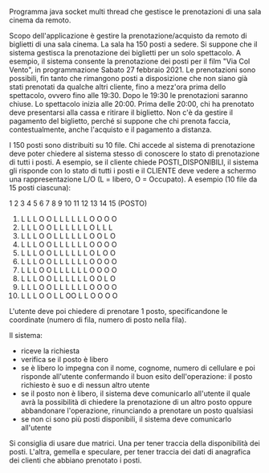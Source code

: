 Programma java socket multi thread che gestisce le prenotazioni di una sala cinema da remoto.

Scopo dell'applicazione è gestire la prenotazione/acquisto da remoto di biglietti di una sala cinema.
La sala ha 150 posti a sedere.
Si suppone che il sistema gestisca la prenotazione dei biglietti per un solo spettacolo. A esempio, il sistema consente la prenotazione dei posti per il film "Via Col Vento", in programmazione Sabato 27 febbraio 2021.
Le prenotazioni sono possibili, fin tanto che rimangono posti a disposizione che non siano già stati prenotati da qualche altri cliente, fino a mezz'ora prima dello spettacolo, ovvero fino alle 19:30. Dopo le 19:30 le prenotazioni saranno chiuse.
Lo spettacolo inizia alle 20:00. Prima delle 20:00, chi ha prenotato deve presentarsi alla cassa e ritirare il biglietto. Non c'è da gestire il pagamento del biglietto, perché si suppone che chi prenota faccia, contestualmente, anche l'acquisto e il pagamento a distanza.

I 150 posti sono distribuiti su 10 file. Chi accede al sistema di prenotazione deve poter chiedere al sistema stesso di conoscere lo stato di prenotazione di tutti i posti.
A esempio, se il cliente chiede POSTI_DISPONIBILI, il sistema gli risponde con lo stato di tutti i posti e il CLIENTE deve vedere a schermo una rappresentazione L/O (L = libero, O = Occupato). A esempio (10 file da 15 posti ciascuna):

1 2 3 4 5 6 7 8 9 10 11 12 13 14 15 (POSTO)
01) L L L O O L L L L L L O O O O
02) L L L O O L L L L L L O L L L
03) L L L O O L L L L L L O O L O
04) L L L O O L L L L L L O O O O
05) L L L O O L L L L L L O L O O
06) L L L O O L L L L L L O O O O
07) L L L O O L L L L L L O O O O
08) L L L O O L L L L L L O O L O
09) L L L O O L L L L L L O O O O
10) L L L O O L L OO L L O O O O

L'utente deve poi chiedere di prenotare 1 posto, specificandone le coordinate (numero di fila, numero di posto nella fila).

Il sistema:
- riceve la richiesta
- verifica se il posto è libero
- se è libero lo impegna con il nome, cognome, numero di cellulare e poi risponde all'utente confermando il buon esito dell'operazione: il posto richiesto è suo e di nessun altro utente
- se il posto non è libero, il sistema deve comunicarlo all'utente il quale avrà la possibilità di chiedere la prenotazione di un altro posto oppure abbandonare l'operazione, rinunciando a prenotare un posto qualsiasi
- se non ci sono più posti disponibili, il sistema deve comunicarlo all'utente

Si consiglia di usare due matrici. Una per tener traccia della disponibilità dei posti. L'altra, gemella e speculare, per tener traccia dei dati di anagrafica dei clienti che abbiano prenotato i posti.
